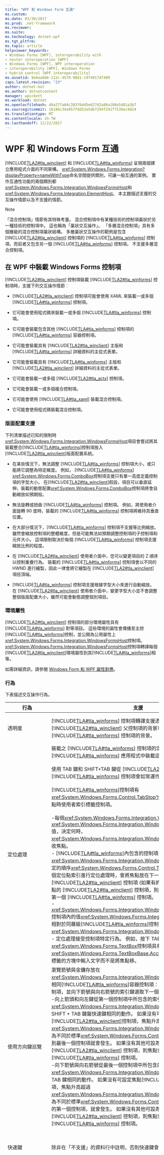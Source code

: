 ```yaml
---
title: "WPF 和 Windows Form 互通"
ms.custom: 
ms.date: 03/30/2017
ms.prod: .net-framework
ms.reviewer: 
ms.suite: 
ms.technology: dotnet-wpf
ms.tgt_pltfrm: 
ms.topic: article
helpviewer_keywords:
- Windows Forms [WPF], interoperability with
- nester interoperation [WPF]
- Windows Forms [WPF], WPF interoperation
- interoperability [WPF], Windows Forms
- hybrid control [WPF interoperability]
ms.assetid: 9e8aa6b6-112c-4579-98d1-c974917df499
caps.latest.revision: "23"
author: dotnet-bot
ms.author: dotnetcontent
manager: wpickett
ms.workload: dotnet
ms.openlocfilehash: 49a27fa04c28376dd5e627d2a80a180a5d81a3b7
ms.sourcegitcommit: 16186c34a957fdd52e5db7294f291f7530ac9d24
ms.translationtype: MT
ms.contentlocale: zh-TW
ms.lasthandoff: 12/22/2017
---
```

# <a name="wpf-and-windows-forms-interoperation"></a>WPF 和 Windows Form 互通
[!INCLUDE[TLA2#tla_winclient](../../../../includes/tla2sharptla-winclient-md.md)] 和 [!INCLUDE[TLA#tla_winforms](../../../../includes/tlasharptla-winforms-md.md)] 呈現兩個建立應用程式介面的不同架構。 <xref:System.Windows.Forms.Integration?displayProperty=nameWithType>命名空間提供類別，可讓一般互通的案例。 實作互通性功能的兩個類別都<xref:System.Windows.Forms.Integration.WindowsFormsHost>和<xref:System.Windows.Forms.Integration.ElementHost>。 本主題描述支援的交互操作情節以及不支援的情節。  
  
> [!NOTE]
>  「混合控制項」情節有其特殊考量。 混合控制項中有某種技術的控制項巢狀於另一種技術的控制項中。 這也稱為「巢狀交互操作」。 「多層混合控制項」具有多個層級的混合控制項巢狀結構。 多層巢狀交互操作的範例是包含 [!INCLUDE[TLA2#tla_winclient](../../../../includes/tla2sharptla-winclient-md.md)] 控制項的 [!INCLUDE[TLA#tla_winforms](../../../../includes/tlasharptla-winforms-md.md)] 控制項，而前者又包含另一個 [!INCLUDE[TLA#tla_winforms](../../../../includes/tlasharptla-winforms-md.md)] 控制項。 不支援多層混合控制項。  
  
  
<a name="Windows_Presentation_Foundation_Application_Hosting"></a>   
## <a name="hosting-windows-forms-controls-in-wpf"></a>在 WPF 中裝載 Windows Forms 控制項  
 [!INCLUDE[TLA2#tla_winclient](../../../../includes/tla2sharptla-winclient-md.md)] 控制項裝載 [!INCLUDE[TLA2#tla_winforms](../../../../includes/tla2sharptla-winforms-md.md)] 控制項時，支援下列交互操作情節︰  
  
-   [!INCLUDE[TLA2#tla_winclient](../../../../includes/tla2sharptla-winclient-md.md)] 控制項可能會使用 XAML 來裝載一或多個 [!INCLUDE[TLA#tla_winforms](../../../../includes/tlasharptla-winforms-md.md)] 控制項。  
  
-   它可能會使用程式碼來裝載一或多個 [!INCLUDE[TLA#tla_winforms](../../../../includes/tlasharptla-winforms-md.md)] 控制項。  
  
-   它可能會裝載包含其他 [!INCLUDE[TLA#tla_winforms](../../../../includes/tlasharptla-winforms-md.md)] 控制項的 [!INCLUDE[TLA#tla_winforms](../../../../includes/tlasharptla-winforms-md.md)] 容器控制項。  
  
-   它可能會裝載具有 [!INCLUDE[TLA2#tla_winclient](../../../../includes/tla2sharptla-winclient-md.md)] 主版和 [!INCLUDE[TLA#tla_winforms](../../../../includes/tlasharptla-winforms-md.md)] 詳細資料的主從式表單。  
  
-   它可能會裝載具有 [!INCLUDE[TLA#tla_winforms](../../../../includes/tlasharptla-winforms-md.md)] 主版和 [!INCLUDE[TLA2#tla_winclient](../../../../includes/tla2sharptla-winclient-md.md)] 詳細資料的主從式表單。  
  
-   它可能會裝載一或多個 [!INCLUDE[TLA2#tla_actx](../../../../includes/tla2sharptla-actx-md.md)] 控制項。  
  
-   它可能會裝載一或多個複合控制項。  
  
-   它可能會使用 [!INCLUDE[TLA#tla_xaml](../../../../includes/tlasharptla-xaml-md.md)] 裝載混合控制項。  
  
-   它可能會使用程式碼裝載混合控制項。  
  
### <a name="layout-support"></a>版面配置支援  
 下列清單描述已知的限制時<xref:System.Windows.Forms.Integration.WindowsFormsHost>項目會嘗試將其裝載整合[!INCLUDE[TLA#tla_winforms](../../../../includes/tlasharptla-winforms-md.md)]控制項放入[!INCLUDE[TLA2#tla_winclient](../../../../includes/tla2sharptla-winclient-md.md)]版面配置系統。  
  
-   在某些情況下，無法調整 [!INCLUDE[TLA#tla_winforms](../../../../includes/tlasharptla-winforms-md.md)] 控制項大小，或只能將它調整為特定維度。 例如， [!INCLUDE[TLA#tla_winforms](../../../../includes/tlasharptla-winforms-md.md)] <xref:System.Windows.Forms.ComboBox>控制項支援只有單一高度定義控制項的字型大小。 在[!INCLUDE[TLA2#tla_winclient](../../../../includes/tla2sharptla-winclient-md.md)]假設，項目可以垂直延伸，裝載的動態配置<xref:System.Windows.Forms.ComboBox>控制項將會自動縮放如預期般。  
  
-   無法旋轉或扭曲 [!INCLUDE[TLA#tla_winforms](../../../../includes/tlasharptla-winforms-md.md)] 控制項。 例如，將使用者介面旋轉 90 度時，裝載的 [!INCLUDE[TLA#tla_winforms](../../../../includes/tlasharptla-winforms-md.md)] 控制項將維持其垂直位置。  
  
-   在大部分情況下，[!INCLUDE[TLA#tla_winforms](../../../../includes/tlasharptla-winforms-md.md)] 控制項不支援等比例縮放。 雖然會縮放控制項的整體維度，但是可能無法如預期調整控制項的子控制項和元件大小。 這項限制取決於每個 [!INCLUDE[TLA#tla_winforms](../../../../includes/tlasharptla-winforms-md.md)] 控制項支援縮放比例的程度。  
  
-   在 [!INCLUDE[TLA2#tla_winclient](../../../../includes/tla2sharptla-winclient-md.md)] 使用者介面中，您可以變更項目的 Z 順序以控制重疊行為。 裝載的 [!INCLUDE[TLA#tla_winforms](../../../../includes/tlasharptla-winforms-md.md)] 控制項會以不同的 HWND 進行繪製，因此一律會將它繪製在 [!INCLUDE[TLA2#tla_winclient](../../../../includes/tla2sharptla-winclient-md.md)] 項目頂端。  
  
-   [!INCLUDE[TLA#tla_winforms](../../../../includes/tlasharptla-winforms-md.md)] 控制項支援根據字型大小來進行自動縮放。 在 [!INCLUDE[TLA2#tla_winclient](../../../../includes/tla2sharptla-winclient-md.md)] 使用者介面中，變更字型大小並不會調整整個版面配置大小，雖然可能會動態調整個別項目。  
  
### <a name="ambient-properties"></a>環境屬性  
 [!INCLUDE[TLA2#tla_winclient](../../../../includes/tla2sharptla-winclient-md.md)] 控制項的部分環境屬性具有 [!INCLUDE[TLA#tla_winforms](../../../../includes/tlasharptla-winforms-md.md)] 對等項目。 這些環境的屬性會傳播至主控[!INCLUDE[TLA#tla_winforms](../../../../includes/tlasharptla-winforms-md.md)]控制，並公開為公用屬性上<xref:System.Windows.Forms.Integration.WindowsFormsHost>控制項。 <xref:System.Windows.Forms.Integration.WindowsFormsHost>控制項轉譯每個[!INCLUDE[TLA2#tla_winclient](../../../../includes/tla2sharptla-winclient-md.md)]環境屬性到其[!INCLUDE[TLA#tla_winforms](../../../../includes/tlasharptla-winforms-md.md)]相等。  
  
 如需詳細資訊，請參閱 [Windows Form 和 WPF 屬性對應](../../../../docs/framework/wpf/advanced/windows-forms-and-wpf-property-mapping.md)。  
  
### <a name="behavior"></a>行為  
 下表描述交互操作行為。  
  
|行為|支援|不支援|  
|--------------|---------------|-------------------|  
|透明度|[!INCLUDE[TLA#tla_winforms](../../../../includes/tlasharptla-winforms-md.md)] 控制項轉譯支援透明度。 [!INCLUDE[TLA2#tla_winclient](../../../../includes/tla2sharptla-winclient-md.md)] 父控制項的背景可能會變成裝載之 [!INCLUDE[TLA#tla_winforms](../../../../includes/tlasharptla-winforms-md.md)] 控制項的背景。|部分 [!INCLUDE[TLA#tla_winforms](../../../../includes/tlasharptla-winforms-md.md)] 控制項不支援透明度。 例如，<xref:System.Windows.Forms.TextBox>和<xref:System.Windows.Forms.ComboBox>控制項不會被透明時由[!INCLUDE[TLA2#tla_winclient](../../../../includes/tla2sharptla-winclient-md.md)]。|  
|定位處理|裝載之 [!INCLUDE[TLA#tla_winforms](../../../../includes/tlasharptla-winforms-md.md)] 控制項的定位順序會與在 [!INCLUDE[TLA#tla_winforms](../../../../includes/tlasharptla-winforms-md.md)] 應用程式中裝載這些控制項時相同。<br /><br /> 使用 TAB 鍵和 SHIFT+TAB 鍵從 [!INCLUDE[TLA2#tla_winclient](../../../../includes/tla2sharptla-winclient-md.md)] 控制項跳到 [!INCLUDE[TLA#tla_winforms](../../../../includes/tlasharptla-winforms-md.md)] 控制項會如常運作。<br /><br /> [!INCLUDE[TLA#tla_winforms](../../../../includes/tlasharptla-winforms-md.md)]控制項有<xref:System.Windows.Forms.Control.TabStop%2A>屬性值為`false`不會接收焦點時使用者索引標籤控制項。<br /><br /> -每個<xref:System.Windows.Forms.Integration.WindowsFormsHost>控制項有<xref:System.Windows.Forms.Integration.WindowsFormsHost.TabIndex%2A>值，決定何時，<xref:System.Windows.Forms.Integration.WindowsFormsHost>控制項將會接收焦點。<br />-   [!INCLUDE[TLA#tla_winforms](../../../../includes/tlasharptla-winforms-md.md)]內包含的控制項<xref:System.Windows.Forms.Integration.WindowsFormsHost>容器遵循所指定的順序<xref:System.Windows.Forms.Control.TabIndex%2A>屬性。 從最後一個定位點索引進行定位處理時，會將焦點放在下一個 [!INCLUDE[TLA2#tla_winclient](../../../../includes/tla2sharptla-winclient-md.md)] 控制項 (如果有的話)。 如果沒有其他可設為焦點的 [!INCLUDE[TLA2#tla_winclient](../../../../includes/tla2sharptla-winclient-md.md)] 控制項，則定位處理會傳回定位順序中的第一個 [!INCLUDE[TLA#tla_winforms](../../../../includes/tlasharptla-winforms-md.md)] 控制項。<br />-   <xref:System.Windows.Forms.Integration.WindowsFormsHost.TabIndex%2A>控制項內的值<xref:System.Windows.Forms.Integration.WindowsFormsHost>相對於同層級[!INCLUDE[TLA#tla_winforms](../../../../includes/tlasharptla-winforms-md.md)]控制項中所包含的<xref:System.Windows.Forms.Integration.WindowsFormsHost>控制項。<br />-   定位處理接受控制項特定行為。 例如，按下 TAB 鍵在<xref:System.Windows.Forms.TextBox>控制項具有<xref:System.Windows.Forms.TextBoxBase.AcceptsTab%2A>屬性值`true` 索引標籤的方塊中輸入文字而不是將焦點移。|不適用。|  
|使用方向鍵巡覽|瀏覽箭號與金鑰存放在<xref:System.Windows.Forms.Integration.WindowsFormsHost>控制項是一般相同[!INCLUDE[TLA#tla_winforms](../../../../includes/tlasharptla-winforms-md.md)]容器控制項： 向上鍵和向左鍵選取上一個控制項，並向下箭號與向右箭號的索引鍵選取下一個控制項。<br />-向上箭頭和向左鍵從第一個控制項中所包含的索引鍵<xref:System.Windows.Forms.Integration.WindowsFormsHost>控制項執行 SHIFT + TAB 鍵盤快速鍵相同的動作。 如果沒有可設定焦點[!INCLUDE[TLA2#tla_winclient](../../../../includes/tla2sharptla-winclient-md.md)]控制項，焦點升高超過<xref:System.Windows.Forms.Integration.WindowsFormsHost>控制項。 此行為不同於標準<xref:System.Windows.Forms.ContainerControl>中的行為不換行到最後一個控制項就會發生。 如果沒有其他可設為焦點的 [!INCLUDE[TLA2#tla_winclient](../../../../includes/tla2sharptla-winclient-md.md)] 控制項，則焦點會回到定位順序中的最後一個 [!INCLUDE[TLA#tla_winforms](../../../../includes/tlasharptla-winforms-md.md)] 控制項。<br />-向下箭號與向右箭號從最後一個控制項中所包含的索引鍵<xref:System.Windows.Forms.Integration.WindowsFormsHost>控制項執行 TAB 鍵相同的動作。 如果沒有可設定焦點[!INCLUDE[TLA2#tla_winclient](../../../../includes/tla2sharptla-winclient-md.md)]控制項，焦點升高超過<xref:System.Windows.Forms.Integration.WindowsFormsHost>控制項。 此行為不同於標準<xref:System.Windows.Forms.ContainerControl>中的行為不換行的第一個控制項，就會發生。 如果沒有其他可設為焦點的 [!INCLUDE[TLA2#tla_winclient](../../../../includes/tla2sharptla-winclient-md.md)] 控制項，則焦點會回到定位順序中的第一個 [!INCLUDE[TLA#tla_winforms](../../../../includes/tlasharptla-winforms-md.md)] 控制項。|不適用。|  
|快速鍵|除非在「不支援」的資料行中註明，否則快速鍵會如常運作。|跨技術的重複快速鍵不會像一般重複快速鍵一樣運作。 跨技術重複快速鍵時，即至少一個快速鍵位於 [!INCLUDE[TLA#tla_winforms](../../../../includes/tlasharptla-winforms-md.md)] 控制項，而另一個快速鍵位於 [!INCLUDE[TLA2#tla_winclient](../../../../includes/tla2sharptla-winclient-md.md)] 控制項，則 [!INCLUDE[TLA#tla_winforms](../../../../includes/tlasharptla-winforms-md.md)] 控制項一律會收到快速鍵。 按下重複快速鍵時，不會切換控制項之間的焦點。|  
|快速鍵|除非在「不支援」的資料行中註明，否則快速鍵會如常運作。|在前置處理階段處理的 -   [!INCLUDE[TLA#tla_winforms](../../../../includes/tlasharptla-winforms-md.md)] 快速鍵，其優先順序高於 [!INCLUDE[TLA2#tla_winclient](../../../../includes/tla2sharptla-winclient-md.md)] 快速鍵。 例如，如果您有<xref:System.Windows.Forms.ToolStrip>控制使用 CTRL + S 快速鍵定義，而且沒有[!INCLUDE[TLA2#tla_winclient](../../../../includes/tla2sharptla-winclient-md.md)]命令繫結至 CTRL + S、<xref:System.Windows.Forms.ToolStrip>控制處理常式永遠會叫用第一次，不論焦點。<br />-   [!INCLUDE[TLA#tla_winforms](../../../../includes/tlasharptla-winforms-md.md)]快速鍵都由<xref:System.Windows.Forms.Control.KeyDown>事件會在最後處理[!INCLUDE[TLA2#tla_winclient](../../../../includes/tla2sharptla-winclient-md.md)]。 您可以覆寫，以避免這種行為[!INCLUDE[TLA#tla_winforms](../../../../includes/tlasharptla-winforms-md.md)]控制項的<xref:System.Windows.Forms.Control.IsInputKey%2A>方法或處理<xref:System.Windows.Forms.Control.PreviewKeyDown>事件。 傳回`true`從<xref:System.Windows.Forms.Control.IsInputKey%2A>方法，或設定值<xref:System.Windows.Forms.PreviewKeyDownEventArgs.IsInputKey%2A?displayProperty=nameWithType>屬性`true`中您<xref:System.Windows.Forms.Control.PreviewKeyDown>事件處理常式。|  
|AcceptsReturn、AcceptsTab 和其他控制項特定行為|變更預設鍵盤行為的屬性如往常般運作假設[!INCLUDE[TLA#tla_winforms](../../../../includes/tlasharptla-winforms-md.md)]控制覆寫<xref:System.Windows.Forms.Control.IsInputKey%2A>方法以傳回`true`。|[!INCLUDE[TLA#tla_winforms](../../../../includes/tlasharptla-winforms-md.md)]變更預設值的控制項由處理鍵盤行為<xref:System.Windows.Forms.Control.KeyDown>最後主應用程式中處理事件[!INCLUDE[TLA2#tla_winclient](../../../../includes/tla2sharptla-winclient-md.md)]控制項。 因為這些控制項會最後處理，所以它們會產生非預期的行為。|  
|Enter 和 Leave 事件|當焦點不會包含<xref:System.Windows.Forms.Integration.ElementHost>控制，請輸入，以及在單一的焦點變更時如往常般引發保持事件<xref:System.Windows.Forms.Integration.WindowsFormsHost>控制項。|發生下列焦點變更時，不會引發 Enter 和 Leave 事件：<br /><br /> -從外部至內部<xref:System.Windows.Forms.Integration.WindowsFormsHost>控制項。<br />來源內的外部至<xref:System.Windows.Forms.Integration.WindowsFormsHost>控制項。<br />-外<xref:System.Windows.Forms.Integration.WindowsFormsHost>控制項。<br />-從[!INCLUDE[TLA#tla_winforms](../../../../includes/tlasharptla-winforms-md.md)]控制項裝載於<xref:System.Windows.Forms.Integration.WindowsFormsHost>控制權傳輸至<xref:System.Windows.Forms.Integration.ElementHost>控制項裝載於相同<xref:System.Windows.Forms.Integration.WindowsFormsHost>。|  
|多執行緒|支援各種多執行緒。|[!INCLUDE[TLA#tla_winforms](../../../../includes/tlasharptla-winforms-md.md)] 和 [!INCLUDE[TLA2#tla_winclient](../../../../includes/tla2sharptla-winclient-md.md)] 技術採用單一執行緒並行模型。 在偵錯期間，其他執行緒中架構物件的呼叫將會引發例外狀況，來強制執行這項需求。|  
|安全性|所有交互操作情節都需要完全信任。|在部分信任中，不允許交互操作情節。|  
|協助工具選項|支援所有協助工具情節。 輔助技術產品用於包含 [!INCLUDE[TLA#tla_winforms](../../../../includes/tlasharptla-winforms-md.md)] 和 [!INCLUDE[TLA2#tla_winclient](../../../../includes/tla2sharptla-winclient-md.md)] 控制項的混合應用程式時，可正常運作。|不適用。|  
|剪貼簿|所有剪貼簿作業都會如常運作。 這包括 [!INCLUDE[TLA#tla_winforms](../../../../includes/tlasharptla-winforms-md.md)] 與 [!INCLUDE[TLA2#tla_winclient](../../../../includes/tla2sharptla-winclient-md.md)] 控制項之間的剪下和貼上。|不適用。|  
|拖放功能|所有拖放作業都會如常運作。 這包括 [!INCLUDE[TLA#tla_winforms](../../../../includes/tlasharptla-winforms-md.md)] 與 [!INCLUDE[TLA2#tla_winclient](../../../../includes/tla2sharptla-winclient-md.md)] 控制項之間的作業。|不適用。|  
  
<a name="Windows_Forms_Application_Hosting_Windows"></a>   
## <a name="hosting-wpf-controls-in-windows-forms"></a>將 WPF 控制項裝載在 Windows Forms 中  
 [!INCLUDE[TLA2#tla_winforms](../../../../includes/tla2sharptla-winforms-md.md)] 控制項裝載 [!INCLUDE[TLA2#tla_winclient](../../../../includes/tla2sharptla-winclient-md.md)] 控制項時，支援下列交互操作情節︰  
  
-   使用程式碼來裝載一或多個 [!INCLUDE[TLA2#tla_winclient](../../../../includes/tla2sharptla-winclient-md.md)] 控制項。  
  
-   建立屬性工作表與一或多個裝載之 [!INCLUDE[TLA2#tla_winclient](../../../../includes/tla2sharptla-winclient-md.md)] 控制項的關聯。  
  
-   在表單中裝載一或多個 [!INCLUDE[TLA2#tla_winclient](../../../../includes/tla2sharptla-winclient-md.md)] 頁面。  
  
-   啟動 [!INCLUDE[TLA2#tla_winclient](../../../../includes/tla2sharptla-winclient-md.md)] 視窗。  
  
-   裝載具有 [!INCLUDE[TLA#tla_winforms](../../../../includes/tlasharptla-winforms-md.md)] 主版和 [!INCLUDE[TLA2#tla_winclient](../../../../includes/tla2sharptla-winclient-md.md)] 詳細資料的主從式表單。  
  
-   裝載具有 [!INCLUDE[TLA2#tla_winclient](../../../../includes/tla2sharptla-winclient-md.md)] 主版和 [!INCLUDE[TLA#tla_winforms](../../../../includes/tlasharptla-winforms-md.md)] 詳細資料的主從式表單。  
  
-   裝載自訂的 [!INCLUDE[TLA2#tla_winclient](../../../../includes/tla2sharptla-winclient-md.md)] 控制項。  
  
-   裝載混合控制項。  
  
### <a name="ambient-properties"></a>環境屬性  
 [!INCLUDE[TLA#tla_winforms](../../../../includes/tlasharptla-winforms-md.md)] 控制項的部分環境屬性具有 [!INCLUDE[TLA2#tla_winclient](../../../../includes/tla2sharptla-winclient-md.md)] 對等項目。 這些環境的屬性會傳播至主控[!INCLUDE[TLA2#tla_winclient](../../../../includes/tla2sharptla-winclient-md.md)]控制，並公開為公用屬性上<xref:System.Windows.Forms.Integration.ElementHost>控制項。 <xref:System.Windows.Forms.Integration.ElementHost>控制項轉譯每個[!INCLUDE[TLA#tla_winforms](../../../../includes/tlasharptla-winforms-md.md)]環境的屬性，以其[!INCLUDE[TLA2#tla_winclient](../../../../includes/tla2sharptla-winclient-md.md)]相等。  
  
 如需詳細資訊，請參閱 [Windows Form 和 WPF 屬性對應](../../../../docs/framework/wpf/advanced/windows-forms-and-wpf-property-mapping.md)。  
  
### <a name="behavior"></a>行為  
 下表描述交互操作行為。  
  
|行為|支援|不支援|  
|--------------|---------------|-------------------|  
|透明度|[!INCLUDE[TLA2#tla_winclient](../../../../includes/tla2sharptla-winclient-md.md)] 控制項轉譯支援透明度。 [!INCLUDE[TLA#tla_winforms](../../../../includes/tlasharptla-winforms-md.md)] 父控制項的背景可能會變成裝載之 [!INCLUDE[TLA2#tla_winclient](../../../../includes/tla2sharptla-winclient-md.md)] 控制項的背景。|不適用。|  
|多執行緒|支援各種多執行緒。|[!INCLUDE[TLA#tla_winforms](../../../../includes/tlasharptla-winforms-md.md)] 和 [!INCLUDE[TLA2#tla_winclient](../../../../includes/tla2sharptla-winclient-md.md)] 技術採用單一執行緒並行模型。 在偵錯期間，其他執行緒中架構物件的呼叫將會引發例外狀況，來強制執行這項需求。|  
|安全性|所有交互操作情節都需要完全信任。|在部分信任中，不允許交互操作情節。|  
|協助工具選項|支援所有協助工具情節。 輔助技術產品用於包含 [!INCLUDE[TLA#tla_winforms](../../../../includes/tlasharptla-winforms-md.md)] 和 [!INCLUDE[TLA2#tla_winclient](../../../../includes/tla2sharptla-winclient-md.md)] 控制項的混合應用程式時，可正常運作。|不適用。|  
|剪貼簿|所有剪貼簿作業都會如常運作。 這包括 [!INCLUDE[TLA#tla_winforms](../../../../includes/tlasharptla-winforms-md.md)] 與 [!INCLUDE[TLA2#tla_winclient](../../../../includes/tla2sharptla-winclient-md.md)] 控制項之間的剪下和貼上。|不適用。|  
|拖放功能|所有拖放作業都會如常運作。 這包括 [!INCLUDE[TLA#tla_winforms](../../../../includes/tlasharptla-winforms-md.md)] 與 [!INCLUDE[TLA2#tla_winclient](../../../../includes/tla2sharptla-winclient-md.md)] 控制項之間的作業。|不適用。|  
  
## <a name="see-also"></a>請參閱  
 <xref:System.Windows.Forms.Integration.ElementHost>  
 <xref:System.Windows.Forms.Integration.WindowsFormsHost>  
 [逐步解說：在 WPF 中裝載 Windows Forms 控制項](../../../../docs/framework/wpf/advanced/walkthrough-hosting-a-windows-forms-control-in-wpf.md)  
 [逐步解說：在 WPF 中裝載 Windows Forms 複合控制項](../../../../docs/framework/wpf/advanced/walkthrough-hosting-a-windows-forms-composite-control-in-wpf.md)  
 [逐步解說：在 Windows Forms 中裝載 WPF 複合控制項](../../../../docs/framework/wpf/advanced/walkthrough-hosting-a-wpf-composite-control-in-windows-forms.md)  
 [Windows Forms 和 WPF 屬性對應](../../../../docs/framework/wpf/advanced/windows-forms-and-wpf-property-mapping.md)
